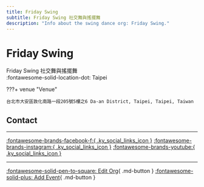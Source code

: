 ```yaml
---
title: Friday Swing
subtitle: Friday Swing 社交舞與搖擺舞
description: "Info about the swing dance org: Friday Swing."
---
```


# Friday Swing

Friday Swing 社交舞與搖擺舞  
:fontawesome-solid-location-dot: Taipei  


???+ venue "Venue"

    台北市大安區敦化南路一段205號5樓之6 Da-an District, Taipei, Taipei, Taiwan  

## Contact


---

 [:fontawesome-brands-facebook-f:{ .ky_social_links_icon }](https://www.facebook.com/FridayNightSwingDanceSocial) [:fontawesome-brands-instagram:{ .ky_social_links_icon }](https://instagram.com/friday_swing_social_tgif) [:fontawesome-brands-youtube:{ .ky_social_links_icon }](https://youtube.com/socialfridaynight9159)

---

[:fontawesome-solid-pen-to-square: Edit Org](https://github.com/swingdance/orgs/issues/new?assignees=&labels=update+org&projects=&template=03-update_entity.yml&title=Update%20Org%3A%20zh_TW%20%E2%80%A2%20Friday%20Swing&region=zh_TW&id=friday-swing&name=Friday%20Swing){ .md-button } [:fontawesome-solid-plus: Add Event](https://github.com/swingdance/events/issues/new?assignees=&labels=add+event&projects=&template=02-add_entity.yml&title=Add%20Event%3A%20zh_TW%20%E2%80%A2%20%3CName%3E&region=zh_TW&province=Taipei&city=Taipei&org_id=friday-swing){ .md-button }
